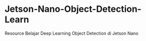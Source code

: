 # Jetson-Nano-Object-Detection-Learn
Resource Belajar Deep Learning Object Detection di Jetson Nano
